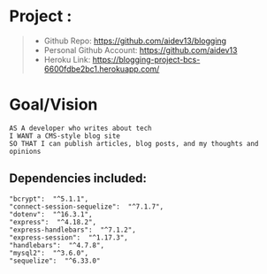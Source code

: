 # Project :


>* Github Repo: https://github.com/aidev13/blogging
>* Personal Github Account: https://github.com/aidev13
>* Heroku Link: https://blogging-project-bcs-6600fdbe2bc1.herokuapp.com/




# Goal/Vision

    AS A developer who writes about tech
    I WANT a CMS-style blog site
    SO THAT I can publish articles, blog posts, and my thoughts and opinions

## Dependencies included:

    "bcrypt":  "^5.1.1",
    "connect-session-sequelize":  "^7.1.7",
    "dotenv":  "^16.3.1",
    "express":  "^4.18.2",
    "express-handlebars":  "^7.1.2",
    "express-session":  "^1.17.3",
    "handlebars":  "^4.7.8",
    "mysql2":  "^3.6.0",
    "sequelize":  "^6.33.0"
